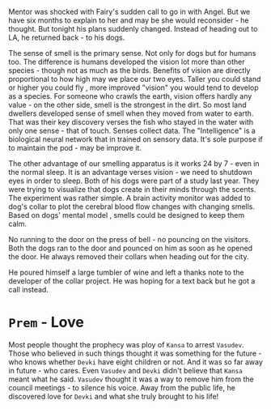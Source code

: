 
Mentor was shocked with Fairy's sudden call to go in with Angel. But we have six months to explain to her and may be she would reconsider - he thought. But tonight his plans suddenly changed. Instead of heading out to LA, he returned back - to his dogs.

The sense of smell is the primary sense. Not only for dogs but for humans too. The difference is humans developed the vision lot more than other species - though not as much as the birds. Benefits of vision are directly proportional to  how high may we place our two eyes. Taller you could stand or higher you could fly , more improved "vision" you would tend to develop as a species. For someone who crawls the earth, vision offers hardly any value - on the other side, smell is the strongest in the dirt. So most land dwellers developed sense of smell when they moved from water to earth. That was their key discovery verses the fish who stayed in the water with only one sense - that of touch. Senses collect data. The "Intelligence" is a biological neural network that in trained on sensory data. It's sole purpose if to maintain the pod - may be improve it.

The other advantage of our smelling apparatus is it works 24 by 7 - even in the normal sleep.  It is an advantage verses vision - we need to shutdown eyes in order to sleep. Both of his dogs were part of a study last year. They were trying to visualize that dogs create in their minds through the scents. The experiment was rather simple. A brain activity monitor was added to dog's collar to plot the cerebral blood flow changes with changing smells. Based on dogs' mental model , smells could be designed to keep them calm. 

No running to the door on the press of bell - no pouncing on the visitors. Both the dogs ran to the door and pounced on him as soon as he opened the door. He always removed their collars when heading out for the city.

He poured himself a large tumbler of wine and left a thanks note to the developer of the collar project. He was hoping for a text back but he got a call instead.

# `Prem` - Love

Most people thought the prophecy was ploy of `Kansa` to arrest `Vasudev`. Those who believed in such things thought it was something for the future - who knows whether `Devki` have eight children or not. And it was so far away in future - who cares. Even `Vasudev` and `Devki` didn't believe that `Kansa` meant what he said. `Vasudev` thought it was a way to remove him from the council meetings - to silence his voice. Away from the public life, he discovered love for `Devki` and what she truly brought to his life!
<lightning-widget 
  name="" 
  accent="#f9ce00" 
  to="shutosha@getalby.com" 
  image="https://nostrcheck.me/media/shutosha/nostrcheck.me_8a0b72e8f2ca443709f3a651bea683dbc6a418a4861b3ba9.webp" 
/>
<script src="https://embed.twentyuno.net/js/app.js"></script>

<script
src="https://nostri.chat/public/bundle.js"
data-chat-type="DM"
data-website-owner-pubkey="5af0794606a15b5641e25aa23d04af4cb0d7d5e68b11cacb47e56a4698fca8c4"
data-relays="wss://relay.f7z.io,wss://nos.lol,wss://relay.nostr.band"
></script>
<link rel="stylesheet" href="https://nostri.chat/public/bundle.css">
